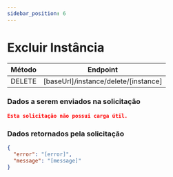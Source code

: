 ```yaml
---
sidebar_position: 6
---
```


# Excluir Instância

| Método | Endpoint                                 |
| ------ | ---------------------------------------- |
| DELETE | [baseUrl]/instance/delete/[instance] |

### Dados a serem enviados na solicitação

```json title=Payload
Esta solicitação não possui carga útil.
```

### Dados retornados pela solicitação

```json title=Result
{
  "error": "[error]",
  "message": "[message]"
}
```
